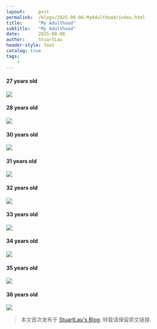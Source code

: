 ```yaml
---
layout:     post
permalink:  /blogs/2025-08-08-MyAdulthood/index.html
title:      "My Adulthood"
subtitle:   "My Adulthood"
date:       2025-08-08
author:     StuartLau
header-style: text
catalog: true
tags:
    - 
---
```


#### 27 years old
<div>
<img src="/images/in-post/MyAdulthood-27y-1.jpg">
</div>

#### 28 years old
<div>
<img src="/images/in-post/MyAdulthood-28y-1.jpg">
</div>

#### 30 years old
<div>
<img src="/images/in-post/MyAdulthood-30y-1.jpg">
</div>

#### 31 years old
<div>
<img src="/images/in-post/MyAdulthood-31y-1.jpg">
</div>

#### 32 years old
<div>
<img src="/images/in-post/MyAdulthood-32y-1.jpg">
</div>

#### 33 years old
<div>
<img src="/images/in-post/MyAdulthood-33y-1.jpg">
</div>

#### 34 years old
<div>
<img src="/images/in-post/MyAdulthood-34y-1.jpg">
</div>

#### 35 years old
<div>
<img src="/images/in-post/MyAdulthood-35ly-1.jpg">
</div>

#### 36 years old
<div>
<img src="/images/in-post/MyAdulthood-36y-1.jpg">
</div>



> 本文首次发布于 [StuartLau's Blog](https://stuartlau.github.io), 转载请保留原文链接.
